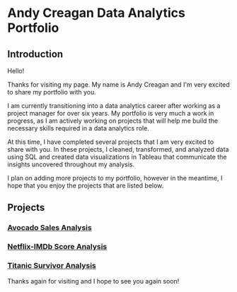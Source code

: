 # Andy Creagan Data Analytics Portfolio
## Introduction
Hello!

Thanks for visiting my page. My name is Andy Creagan and I'm very excited to share my portfolio with you.

I am currently transitioning into a data analytics career after working as a project manager for over six years. My portfolio is very much a work in progress, as I am actively working on projects that will help me build the necessary skills required in a data analytics role. 

At this time, I have completed several projects that I am very excited to share with you. In these projects, I  cleaned, transformed, and analyzed data using SQL and created data visualizations in Tableau that communicate the insights uncovered throughout my analysis.

I plan on adding more projects to my portfolio, however in the meantime, I hope that you enjoy the projects that are listed below. 

## Projects
### [Avocado Sales Analysis](https://github.com/andycreagan/data_analytics_portfolio/tree/main/Avocado%20Price%20Analysis)
### [Netflix-IMDb Score Analysis](https://github.com/andycreagan/data_analytics_portfolio/tree/main/Netflix-IMDb%20Score%20Analysis)
### [Titanic Survivor Analysis](https://github.com/andycreagan/data_analytics_portfolio/tree/main/Titanic%20Survivor%20Analysis)

Thanks again for visiting and I hope to see you again soon!
